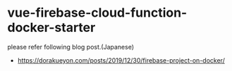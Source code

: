 # vue-firebase-cloud-function-docker-starter

please refer following blog post.(Japanese)
- https://dorakueyon.com/posts/2019/12/30/firebase-project-on-docker/